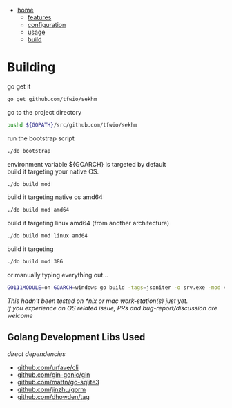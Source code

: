 [github.com/dhowden/tag]:         https://github.com/dhowden/tag "github.com/gogonic/gin"
[github.com/gin-gonic/gin]:       https://github.com/gin-gonic/gin
[github.com/jinzhu/gorm]:         https://github.com/jinzhu/gorm
[github.com/urfave/cli]:          https://github.com/urfave/cli
[github.com/mattn/go-sqlite3]:    https://github.com/mattn/go-sqlite3
[github.com/jgm/pandoc]:          https://github.com/jgm/pandoc
[github.com/jgm/pandoc/releases]: https://github.com/jgm/pandoc/releases
[home]: ../../readme.md "github.com/tfwio/sekhm/readme.md"
[features]: features.md
[configuration]: configuration.md
[build]: build.md
[usage]: usage.md
<!-- []:  -->

- [home]
    - [features]
    - [configuration]
    - [usage]
    - [build]


Building
=======================

go get it

```bash
go get github.com/tfwio/sekhm
```
go to the project directory
```bash
pushd ${GOPATH}/src/github.com/tfwio/sekhm
```
run the bootstrap script
```bash
./do bootstrap
```
environment variable ${GOARCH} is targeted by default  
build it targeting your native OS.
```bash
./do build mod
```
build it targeting native os amd64
```bash
./do build mod amd64
```
build it targeting linux amd64 (from another architecture)
```bash
./do build mod linux amd64
```
build it targeting 
```bash
./do build mod 386
```
or manually typing everything out...
```bash
GO111MODULE=on GOARCH=windows go build -tags=jsoniter -o srv.exe -mod vendor srv.go
```


*This hadn't been tested on \*nix or mac work-station(s) just yet.  
if you experience an OS related issue, PRs and bug-report/discussion are welcome*

Golang Development Libs Used
-----------------

*direct dependencies*

- [github.com/urfave/cli]
- [github.com/gin-gonic/gin]
- [github.com/mattn/go-sqlite3]
- [github.com/jinzhu/gorm]
- [github.com/dhowden/tag]

